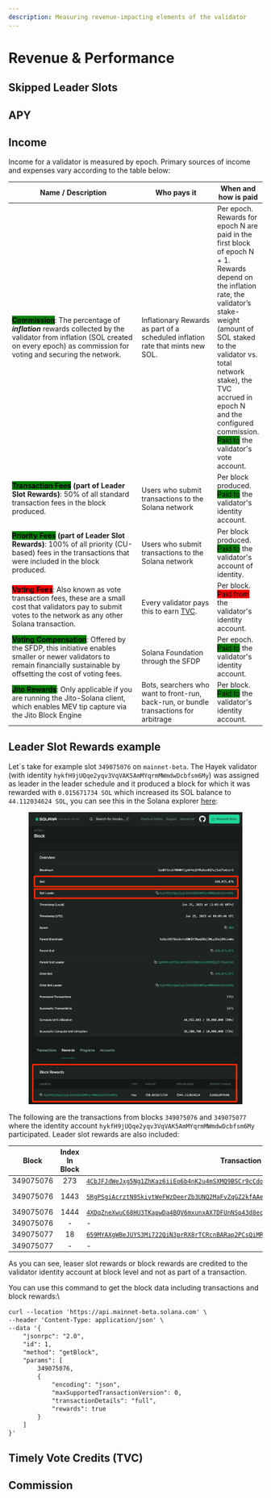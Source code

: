 ```yaml
---
description: Measuring revenue-impacting elements of the validator
---
```


# Revenue & Performance

## Skipped Leader Slots

## APY

## Income

Income for a validator is measured by epoch. Primary sources of income and expenses vary according to the table below:

<table><thead><tr><th width="356.01171875">Name / Description</th><th width="180.3203125">Who pays it</th><th>When and how is paid</th></tr></thead><tbody><tr><td><mark style="background-color:green;"><strong>Commission</strong></mark>: The percentage of <em><strong>inflation</strong></em> rewards collected by the validator from inflation (SOL created on every epoch) as commission for voting and securing the network.</td><td>Inflationary Rewards as part of a scheduled inflation rate that mints new SOL.</td><td>Per epoch. Rewards for epoch N are paid in the first block of epoch N + 1. Rewards depend on the inflation rate, the validator’s stake-weight (amount of SOL staked to the validator vs. total network stake), the TVC accrued in epoch N and the configured commission.<br><mark style="background-color:green;">Paid to</mark> the validator's vote account.</td></tr><tr><td><mark style="background-color:green;"><strong>Transaction Fees</strong></mark><strong> (part of Leader Slot Rewards)</strong>: 50% of all standard transaction fees in the block produced.</td><td>Users who submit transactions to the Solana network</td><td>Per block produced.<br><mark style="background-color:green;">Paid to</mark> the validator's identity account.</td></tr><tr><td><mark style="background-color:green;"><strong>Priority Fees</strong></mark><strong> (part of Leader Slot Rewards)</strong>: 100% of all priority (CU-based) fees in the transactions that were included in the block produced.</td><td>Users who submit transactions to the Solana network</td><td>Per block produced.<br><mark style="background-color:green;">Paid to</mark> the validator's account of identity.</td></tr><tr><td><mark style="background-color:red;"><strong>Voting Fees</strong></mark>: Also known as vote transaction fees, these are a small cost that validators pay to submit votes to the network as any other Solana transaction.</td><td>Every validator pays this to earn <a href="./#timely-vote-credits-tvc">TVC</a>.</td><td>Per block.<br><mark style="background-color:red;">Paid from</mark> the validator's identity account.</td></tr><tr><td><mark style="background-color:green;"><strong>Voting Compensation</strong></mark>: Offered by the SFDP, this initiative enables smaller or newer validators to remain financially sustainable by offsetting the cost of voting fees.</td><td>Solana Foundation through the SFDP</td><td>Per epoch.<br><mark style="background-color:green;">Paid to</mark> the validator's identity account.</td></tr><tr><td><mark style="background-color:green;"><strong>Jito Rewards</strong></mark>: Only applicable if you are running the Jito-Solana client, which enables MEV tip capture via the Jito Block Engine</td><td>Bots, searchers who want to front-run, back-run, or bundle transactions for arbitrage</td><td>Per block.<br><mark style="background-color:green;">Paid to</mark> the validator's identity account.</td></tr></tbody></table>

## Leader Slot Rewards example

Let´s take for example slot `349075076`  on `mainnet-beta`. The Hayek validator (with identity `hykfH9jUQqe2yqv3VqVAK5AmMYqrmMWmdwDcbfsm6My`) was assigned as leader in the leader schedule and it produced a block for which it was rewarded with `0.015671734 SOL` which increased its SOL balance to `44.112034624 SOL`, you can see this in the Solana explorer [here](https://explorer.solana.com/block/349075076/rewards):

<figure><img src="../../.gitbook/assets/image (1) (1).png" alt=""><figcaption></figcaption></figure>

The following are the transactions from blocks `349075076` and `349075077` where the identity account `hykfH9jUQqe2yqv3VqVAK5AmMYqrmMWmdwDcbfsm6My` participated. Leader slot rewards are also included:

| Block     | Index In Block | Transaction ID                                                                                                                                                                                                        | Pre-Balance | Post-Balance | Balance Change | Block Reward |               Description              |
| --------- | :------------: | --------------------------------------------------------------------------------------------------------------------------------------------------------------------------------------------------------------------- | ----------- | ------------ | :------------: | ------------ | :------------------------------------: |
| 349075076 |       273      | [`4CbJFJdWeJxg5Ng1ZhKaz6iiEo6b4nK2u4mSXMQ9BSCr9cCdoWG2DSthbAnFt44c6pSjwrav4RSN7MsqhzkujJas`](https://explorer.solana.com/tx/4CbJFJdWeJxg5Ng1ZhKaz6iiEo6b4nK2u4mSXMQ9BSCr9cCdoWG2DSthbAnFt44c6pSjwrav4RSN7MsqhzkujJas) | 44098438050 | 44098433050  |      -5000     | -            |        Validator vote: TowerSync       |
| 349075076 |      1443      | [`5RgPSgiAcrztN9SkivtWeFWzDeerZb3UNQ2MaFvZqGZ2kfAAeS56GdJx3gLnLQdwwTYd9fm3v9XabnkCkCNcXrgE`](https://explorer.solana.com/tx/5RgPSgiAcrztN9SkivtWeFWzDeerZb3UNQ2MaFvZqGZ2kfAAeS56GdJx3gLnLQdwwTYd9fm3v9XabnkCkCNcXrgE) | 44098433050 | 44096367890  |    -2065160    | -            | Jito: InitializeTipDistributionAccount |
| 349075076 |      1444      | [`4XDqZneXwuC68HU3TKapwDa4BQV6mxunxAX7DFUnNSp43d8ecY7y24tigbQ7R9nXexF7WEvPDi3JPM3Fi5kpnUgL`](https://explorer.solana.com/tx/4XDqZneXwuC68HU3TKapwDa4BQV6mxunxAX7DFUnNSp43d8ecY7y24tigbQ7R9nXexF7WEvPDi3JPM3Fi5kpnUgL) | 44096367890 | 44096362890  |      -5000     | -            |         Jito: ChangeTipReceiver        |
| 349075076 |        -       | -                                                                                                                                                                                                                     | 44096362890 | 44112034624  |    15671734    | 15671734     |           Leaser Slot Rewards          |
| 349075077 |       18       | [`659MYAXgWBeJUYS3Mi722QiN3prRX8rTCRcnBARap2PCsQiMRcR8DrNTTo5MoYGqyqmwgfgWeTh19gewehRCTNkU`](https://explorer.solana.com/tx/659MYAXgWBeJUYS3Mi722QiN3prRX8rTCRcnBARap2PCsQiMRcR8DrNTTo5MoYGqyqmwgfgWeTh19gewehRCTNkU) | 44112034624 | 44112029624  |      -5000     | -            |        Validator vote: TowerSync       |
| 349075077 |        -       | -                                                                                                                                                                                                                     | 44112029624 | 44124345405  |    12315781    | 12315781     |           Leaser Slot Rewards          |

As you can see, leaser slot rewards or block rewards are credited to the validator identity account at block level and not as part of a transaction.

You can use this command to get the block data including transactions and block rewards:\


```
curl --location 'https://api.mainnet-beta.solana.com' \
--header 'Content-Type: application/json' \
--data '{
    "jsonrpc": "2.0",
    "id": 1,
    "method": "getBlock",
    "params": [
        349075076,
        {
            "encoding": "json",
            "maxSupportedTransactionVersion": 0,
            "transactionDetails": "full",
            "rewards": true
        }
    ]
}'
```

## Timely Vote Credits (TVC)

## Commission
